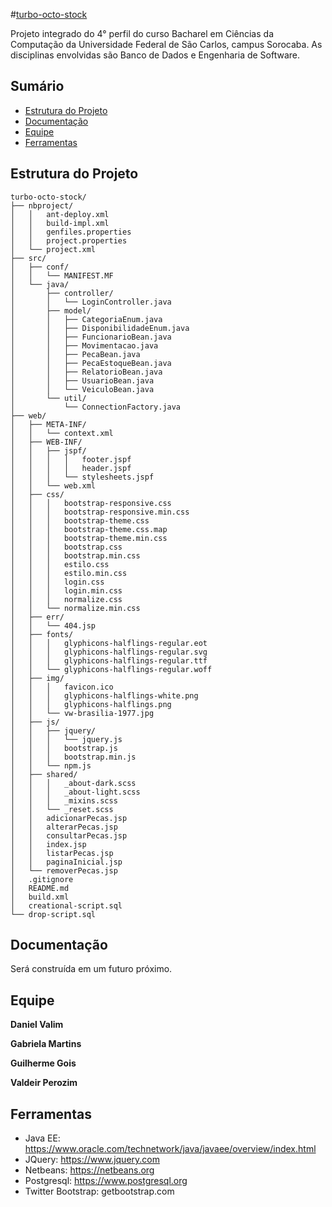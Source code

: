 #[turbo-octo-stock](https://github.com/guilhermejcgois/turbo-octo-stock)

Projeto integrado do 4° perfil do curso Bacharel em Ciências da Computação da Universidade Federal de São Carlos, campus Sorocaba. As disciplinas envolvidas são Banco de Dados e Engenharia de Software.

## Sumário

  - [Estrutura do Projeto](#estrutura-do-projeto)
  - [Documentação](#documentacao)
  - [Equipe](#equipe)
  - [Ferramentas](#ferramentas)

## Estrutura do Projeto

```
turbo-octo-stock/
├── nbproject/
│   │   ant-deploy.xml
│   │   build-impl.xml
│   │   genfiles.properties
│   │   project.properties
│   └── project.xml
├── src/
│   ├── conf/
│   │   └── MANIFEST.MF
│   └── java/
│       ├── controller/
│       │   └── LoginController.java
│       ├── model/
│       │   ├── CategoriaEnum.java
│       │   ├── DisponibilidadeEnum.java
│       │   ├── FuncionarioBean.java
│       │   ├── Movimentacao.java
│       │   ├── PecaBean.java
│       │   ├── PecaEstoqueBean.java
│       │   ├── RelatorioBean.java
│       │   ├── UsuarioBean.java
│       │   └── VeiculoBean.java
│       └── util/
│           └── ConnectionFactory.java
├── web/
│   ├── META-INF/
│   │   └── context.xml
│   ├── WEB-INF/
│   │   ├── jspf/
│   │   │   │   footer.jspf
│   │   │   │   header.jspf
│   │   │   └── stylesheets.jspf
│   │   └── web.xml
│   ├── css/
│   │   │   bootstrap-responsive.css
│   │   │   bootstrap-responsive.min.css
│   │   │   bootstrap-theme.css
│   │   │   bootstrap-theme.css.map
│   │   │   bootstrap-theme.min.css
│   │   │   bootstrap.css
│   │   │   bootstrap.min.css
│   │   │   estilo.css
│   │   │   estilo.min.css
│   │   │   login.css
│   │   │   login.min.css
│   │   │   normalize.css
│   │   └── normalize.min.css
│   ├── err/
│   │   └── 404.jsp
│   ├── fonts/
│   │   │   glyphicons-halflings-regular.eot
│   │   │   glyphicons-halflings-regular.svg
│   │   │   glyphicons-halflings-regular.ttf
│   │   └── glyphicons-halflings-regular.woff
│   ├── img/
│   │   │   favicon.ico
│   │   │   glyphicons-halflings-white.png
│   │   │   glyphicons-halflings.png
│   │   └── vw-brasilia-1977.jpg
│   ├── js/
│   │   ├── jquery/
│   │   │   └── jquery.js
│   │   │   bootstrap.js
│   │   │   bootstrap.min.js
│   │   └── npm.js
│   ├── shared/
│   │   │   _about-dark.scss
│   │   │   _about-light.scss
│   │   │   _mixins.scss
│   │   └── _reset.scss
│   │   adicionarPecas.jsp
│   │   alterarPecas.jsp
│   │   consultarPecas.jsp
│   │   index.jsp
│   │   listarPecas.jsp
│   │   paginaInicial.jsp
│   └── removerPecas.jsp
│   .gitignore
│   README.md
│   build.xml
│   creational-script.sql
└── drop-script.sql
```

## Documentação

Será construída em um futuro próximo.

## Equipe

**Daniel Valim**

**Gabriela Martins**

**Guilherme Gois**

**Valdeir Perozim**

## Ferramentas

* Java EE: https://www.oracle.com/technetwork/java/javaee/overview/index.html
* JQuery: https://www.jquery.com
* Netbeans: https://netbeans.org
* Postgresql: https://www.postgresql.org
* Twitter Bootstrap: getbootstrap.com

